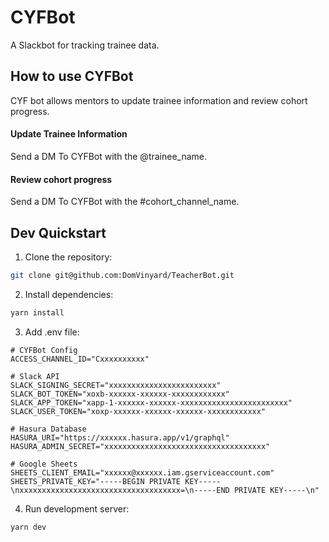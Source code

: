 # CYFBot

A Slackbot for tracking trainee data.

## How to use CYFBot

CYF bot allows mentors to update trainee information and review cohort progress.

#### Update Trainee Information

Send a DM To CYFBot with the @trainee_name.

#### Review cohort progress

Send a DM To CYFBot with the #cohort_channel_name.

## Dev Quickstart

1. Clone the repository:

```bash
git clone git@github.com:DomVinyard/TeacherBot.git
```

2. Install dependencies:

```bash
yarn install
```

3. Add .env file:

```
# CYFBot Config
ACCESS_CHANNEL_ID="Cxxxxxxxxxx"

# Slack API
SLACK_SIGNING_SECRET="xxxxxxxxxxxxxxxxxxxxxxxx"
SLACK_BOT_TOKEN="xoxb-xxxxxx-xxxxxx-xxxxxxxxxxxx"
SLACK_APP_TOKEN="xapp-1-xxxxxx-xxxxxx-xxxxxxxxxxxxxxxxxxxxxxxx"
SLACK_USER_TOKEN="xoxp-xxxxxx-xxxxxx-xxxxxx-xxxxxxxxxxxx"

# Hasura Database
HASURA_URI="https://xxxxxx.hasura.app/v1/graphql"
HASURA_ADMIN_SECRET="xxxxxxxxxxxxxxxxxxxxxxxxxxxxxxxxxxxx"

# Google Sheets
SHEETS_CLIENT_EMAIL="xxxxxx@xxxxxx.iam.gserviceaccount.com"
SHEETS_PRIVATE_KEY="-----BEGIN PRIVATE KEY-----\nxxxxxxxxxxxxxxxxxxxxxxxxxxxxxxxxxxxx=\n-----END PRIVATE KEY-----\n"
```

4. Run development server:

```bash
yarn dev
```
